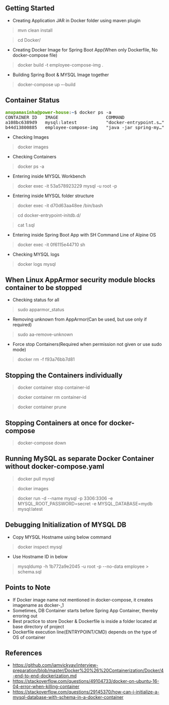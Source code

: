 ## Getting Started
* Creating Application JAR in Docker folder using maven plugin
> mvn clean install

> cd Docker/
* Creating Docker Image for Spring Boot App(When only Dockerfile, No docker-compose file)
> docker build -t employee-compose-img .
* Building Spring Boot & MYSQL Image together
> docker-compose up –-build

## Container Status
<pre><font color="#4E9A06"><b>anupamasinha@power-house</b></font>:<font color="#3465A4"><b>~</b></font>$ docker ps -a
CONTAINER ID   IMAGE                  COMMAND                  CREATED         STATUS         PORTS                    NAMES
a108bc6389d9   mysql:latest           &quot;docker-entrypoint.s…&quot;   4 minutes ago   Up 4 minutes   3306/tcp, 33060/tcp      docker_dbapp_1
b44d13800885   employee-compose-img   &quot;java -jar spring-my…&quot;   4 minutes ago   Up 4 minutes   0.0.0.0:8082-&gt;8082/tcp   docker_springapp_1
</pre>

* Checking Images
> docker images
* Checking Containers
> docker ps -a
* Entering inside MYSQL Workbench
> docker exec -it 53a578923229 mysql -u root -p
* Entering inside MYSQL folder structure
> docker exec -it d70d63aa48ee /bin/bash

> cd docker-entrypoint-initdb.d/

> cat 1.sql

* Entering inside Spring Boot App with SH Command Line of Alpine OS
> docker exec -it 0f6115e44710 sh  
* Checking MYSQL logs
> docker logs mysql

## When Linux AppArmor security module blocks container to be stopped
* Checking status for all 
> sudo apparmor_status
* Removing unknown from AppArmor(Can be used, but use only if required)
> sudo aa-remove-unknown
* Force stop Containers(Required when permission not given or use sudo mode)
> docker rm -f f93a76bb7d81

## Stopping the Containers individually
> docker container stop container-id

> docker container rm container-id

> docker container prune

## Stopping Containers at once for docker-compose
> docker-compose down

## Running MySQL as separate Docker Container without docker-compose.yaml
> docker pull mysql

> docker images

> docker run -d --name mysql -p 3306:3306 -e MYSQL_ROOT_PASSWORD=secret -e MYSQL_DATABASE=mydb mysql:latest

## Debugging Initialization of MYSQL DB
* Copy MYSQL Hostname using below command
> docker inspect mysql

* Use Hostname ID in below
> mysqldump -h 1b772a9e2045 -u root -p --no-data employee > schema.sql

## Points to Note
* If Docker image name not mentioned in docker-compose, it creates imagename as docker-<spring-application-name>_1
* Sometimes, DB Container starts before Spring App Container, thereby erroring out
* Best practice to store Docker & Dockerfile is inside a folder located at base directory of project
* Dockerfile execution line(ENTRYPOINT/CMD) depends on the type of OS of container

## References
* https://github.com/iamvickyav/interview-preparation/blob/master/Docker%20%26%20Containerization/Docker/4-end-to-end-dockerization.md
* https://stackoverflow.com/questions/49104733/docker-on-ubuntu-16-04-error-when-killing-container
* https://stackoverflow.com/questions/29145370/how-can-i-initialize-a-mysql-database-with-schema-in-a-docker-container